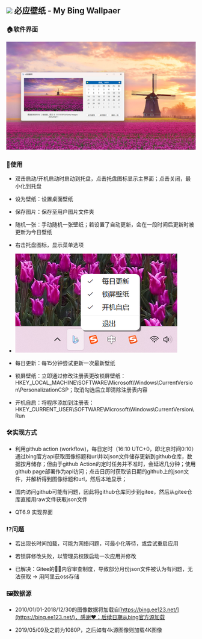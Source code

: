 ## <img src="mybingwallpaper.ico" width="32"> 必应壁纸 - My Bing Wallpaer

### 🏠软件界面

![主界面](img/main.png)

### 🔦使用

- 双击启动/开机启动时启动到托盘，点击托盘图标显示主界面；点击关闭，最小化到托盘

- 设为壁纸：设置桌面壁纸

- 保存图片：保存至用户图片文件夹

- 随机一张：手动随机一张壁纸；若设置了自动更新，会在一段时间后更新时被更新为今日壁纸

- 右击托盘图标，显示菜单选项

- ![托盘](img/trayicon.png)

- 每日更新：每15分钟尝试更新一次最新壁纸

- 锁屏壁纸：立即通过修改注册表更改锁屏壁纸：HKEY_LOCAL_MACHINE\SOFTWARE\Microsoft\Windows\CurrentVersion\PersonalizationCSP；取消勾选后立即清除注册表内容

- 开机自启：将程序添加到注册表：HKEY_CURRENT_USER\SOFTWARE\Microsoft\Windows\CurrentVersion\Run


### 🛠️实现方式

- 利用github action (workflow)，每日定时（16:10 UTC+0，即北京时间0:10）通过bing官方api获取图像标题和url并以json文件储存更新到github仓库，数据按月储存；但由于github Action的定时任务并不准时，会延迟几分钟；使用github page部署作为api访问；点击日历时获取该日期的github上的json文件，并解析得到图像标题和url，然后本地显示；

- 国内访问github可能有问题，因此将github仓库同步到gitee，然后从gitee仓库直接用raw文件获取json文件

- QT6.9 实现界面

### ⁉️问题

- 若出现长时间加载，可能为网络问题，可最小化等待，或尝试重启应用

- 若锁屏修改失败，以管理员权限启动一次应用并修改

- 已解决：Gitee的🐶💨内容审查制度，导致部分月份json文件被认为有问题，无法获取 -> 用阿里云oss存储

### 🖼️数据源

- 2010/01/01-2018/12/30的图像数据将加载自[https://bing.ee123.net/](https://bing.ee123.net/)，感谢❤️；后续日期从bing官方源加载

- 2019/05/09及之前为1080P，之后如有4k源图像则加载4K图像
